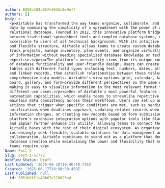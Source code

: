 ```yaml
---
author: 6859c184a057e5015c0e9ef7
authors: []
body: >-
  <p>Airtable has transformed the way teams organize, collaborate, and manage
  data by combining the simplicity of a spreadsheet with the power of a
  relational database. Founded in 2012, this innovative platform bridges the gap
  between traditional spreadsheet tools and complex database systems, making it
  accessible to users of all technical backgrounds. With its intuitive interface
  and flexible structure, Airtable allows teams to create custom databases,
  track projects, manage inventory, plan events, and organize virtually any type
  of information without needing specialized database knowledge or technical
  expertise.</p><p>The platform's versatility stems from its unique combination
  of database functionality and user-friendly design. Users can create multiple
  tables with different field types including text, numbers, dates, attachments,
  and linked records, then establish relationships between these tables to build
  comprehensive data models. Airtable's view options—grid, calendar, kanban
  board, gallery, and form—provide different perspectives on the same data,
  making it easy to visualize information in the most relevant format for
  different use cases.</p><p>One of Airtable's most powerful features is its
  automation capabilities, which enable teams to streamline repetitive tasks and
  maintain data consistency across their workflows. Users can set up automated
  actions that trigger when specific conditions are met, such as sending
  notifications when deadlines approach, updating related records when
  information changes, or creating new records based on form submissions. The
  platform's extensive integration options with popular tools like Slack, Gmail,
  and Zapier further enhance its utility, allowing teams to connect their
  Airtable bases with the rest of their digital ecosystem. As organizations
  increasingly seek flexible, scalable solutions for data management and team
  collaboration, Airtable continues to stand out as a platform that democratizes
  database creation while maintaining the power and flexibility that modern
  teams require.</p>
Name: Post 2
Slug: post-1-1c772
Webflow Status: Draft
Last Updated: '2025-08-18T19:40:48.736Z'
Created: '2025-06-17T18:50:39.459Z'
Last Published: null
__id: 6851b8ff1c49b67e216025e4
---
```


